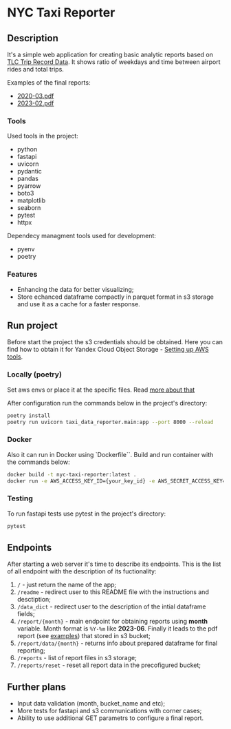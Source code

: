 # NYC Taxi Reporter

## Description

It's a simple web application for creating basic analytic reports based on [TLC Trip Record Data](https://www.nyc.gov/site/tlc/about/tlc-trip-record-data.page). It shows ratio of weekdays and time between airport rides and total trips.

Examples of the final reports:

- [2020-03.pdf](https://github.com/shevelsm/nyc-taxi-automated-reports/blob/master/examples/2020-03.pdf)
- [2023-02.pdf](https://github.com/shevelsm/nyc-taxi-automated-reports/blob/master/examples/2023-02.pdf)

### Tools

Used tools in the project:

- python
- fastapi
- uvicorn
- pydantic
- pandas
- pyarrow
- boto3
- matplotlib
- seaborn
- pytest
- httpx

Dependecy managment tools used for development:

- pyenv
- poetry

### Features

- Enhancing the data for better visualizing;
- Store echanced dataframe compactly in parquet format in s3 storage and use it as a cache for a faster response.

## Run project

Before start the project the s3 credentials should be obtained. Here you can find how to obtain it for Yandex Cloud Object Storage -
[Setting up AWS tools](https://cloud.yandex.com/en-ru/docs/ydb/docapi/tools/aws-setup).

### Locally (poetry)

Set aws envs or place it at the specific files. Read [more about that](https://cloud.yandex.com/en-ru/docs/storage/tools/boto#setup)

After configuration run the commands below in the project's directory:

``` bash
poetry install
poetry run uvicorn taxi_data_reporter.main:app --port 8000 --reload
```

### Docker

Also it can run in Docker using `Dockerfile``. Build and run container with the commands below:

``` bash
docker build -t nyc-taxi-reporter:latest .
docker run -e AWS_ACCESS_KEY_ID={your_key_id} -e AWS_SECRET_ACCESS_KEY={your_access_key} nyc-taxi-reporter:latest
```

### Testing

To run fastapi tests use pytest in the project's directory:

``` bash
pytest
```

## Endpoints

After starting a web server it's time to describe its endpoints. This is the list of all endpoint with the description of its fuctionality:

1. `/` - just return the name of the app;
2. `/readme` - redirect user to this README file with the instructions and desctiption;
3. `/data_dict` - redirect user to the description of the intial dataframe fields;
4. `/report/{month}` - main endpoint for obtaining reports using **month** variable. Month format is `%Y-%m` like **2023-06**.  Finally it leads to the pdf report (see [examples](https://github.com/shevelsm/nyc-taxi-automated-reports/tree/master/examples)) that stored in s3 bucket;
5. `/report/data/{month}` - returns info about prepared dataframe for final reporting;
6. `/reports` - list of report files in s3 storage;
7. `/reports/reset` - reset all report data in the precofigured bucket;

## Further plans

- Input data validation (month, bucket_name and etc);
- More tests for fastapi and s3 communications with corner cases;
- Ability to use additional GET parametrs to configure a final report.
